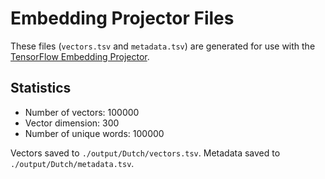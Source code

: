 # Embedding Projector Files

These files (`vectors.tsv` and `metadata.tsv`) are generated for use with the [TensorFlow Embedding Projector](https://projector.tensorflow.org/).

## Statistics

- Number of vectors: 100000
- Vector dimension: 300
- Number of unique words: 100000

Vectors saved to `./output/Dutch/vectors.tsv`.
Metadata saved to `./output/Dutch/metadata.tsv`.
